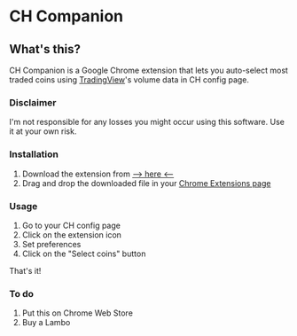 # CH Companion

## What's this?
CH Companion is a Google Chrome extension that lets you auto-select most traded coins using [TradingView](https://www.tradingview.com)'s volume data in CH config page.

### Disclaimer
I'm not responsible for any losses you might occur using this software. Use it at your own risk.

### Installation
1. Download the extension from [--> here <--](https://github.com/matteoantoci/ch-companion/raw/master/build.crx)
1. Drag and drop the downloaded file in your [Chrome Extensions page](chrome://extensions/)

### Usage
1. Go to your CH config page
1. Click on the extension icon
1. Set preferences
1. Click on the "Select coins" button

That's it!

### To do
1. Put this on Chrome Web Store
1. Buy a Lambo
